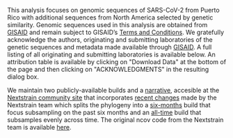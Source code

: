 This analysis focuses on genomic sequences of SARS-CoV-2 from Puerto Rico with additional sequences from North America selected by genetic similarity. Genomic sequences used in this analysis are obtained from [GISAID](https://gisaid.org) and remain subject to GISAID’s [Terms and Conditions](https://www.gisaid.org/registration/terms-of-use/). We gratefully acknowledge the authors, originating and submitting laboratories of the genetic sequences and metadata made available through [GISAID](https://gisaid.org). A full listing of all originating and submitting laboratories is available below. An attribution table is available by clicking on "Download Data" at the bottom of the page and then clicking on "ACKNOWLEDGMENTS" in the resulting dialog box.

We maintain two publicly-available builds and a [narrative](https://nextstrain.org/community/narratives/arodzh-sudo/ncov-puertorico/narrative), accesible at the [Nextstrain community site](https://nextstrain.org/community/arodzh-sudo/ncov-puertorico/) that incorporates [recent changes](https://github.com/nextstrain/ncov/pull/910) made by the Nextstrain team which splits the phylogeny into a [six-months](https://nextstrain.org/community/arodzh-sudo/ncov-puertorico/Puerto-Rico/six-months/?branchLabel=emerging_lineage&f_country=Puerto%20Rico&m=div) build that focus subsampling on the past six months and an [all-time](https://nextstrain.org/community/arodzh-sudo/ncov-puertorico/Puerto-Rico/all-time?branchLabel=emerging_lineage&f_country=Puerto%20Rico&m=div) build that subsamples evenly across time. The original ncov code from the Nextstrain team is available [here](https://github.com/nextstrain/ncov).
